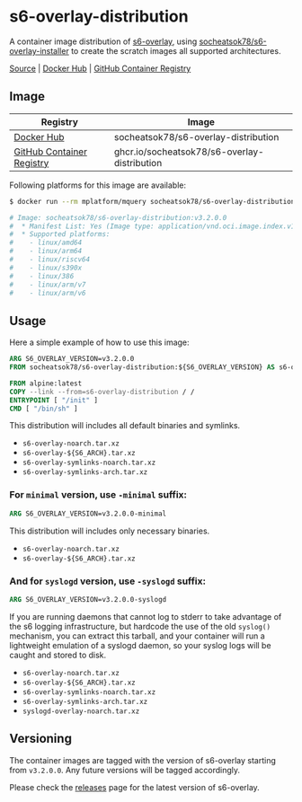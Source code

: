 # s6-overlay-distribution

A container image distribution of [s6-overlay](https://github.com/just-containers/s6-overlay), using [socheatsok78/s6-overlay-installer](https://github.com/socheatsok78/s6-overlay-installer) to create the scratch images all supported architectures.

[Source] | [Docker Hub] | [GitHub Container Registry]

## Image

| Registry                    | Image                                        |
| --------------------------- | -------------------------------------------- |
| [Docker Hub]                | socheatsok78/s6-overlay-distribution         |
| [GitHub Container Registry] | ghcr.io/socheatsok78/s6-overlay-distribution |

Following platforms for this image are available:

```bash
$ docker run --rm mplatform/mquery socheatsok78/s6-overlay-distribution:v3.2.0.0

# Image: socheatsok78/s6-overlay-distribution:v3.2.0.0
#  * Manifest List: Yes (Image type: application/vnd.oci.image.index.v1+json)
#  * Supported platforms:
#    - linux/amd64
#    - linux/arm64
#    - linux/riscv64
#    - linux/s390x
#    - linux/386
#    - linux/arm/v7
#    - linux/arm/v6
```

## Usage

Here a simple example of how to use this image:

```Dockerfile
ARG S6_OVERLAY_VERSION=v3.2.0.0
FROM socheatsok78/s6-overlay-distribution:${S6_OVERLAY_VERSION} AS s6-overlay-distribution

FROM alpine:latest
COPY --link --from=s6-overlay-distribution / /
ENTRYPOINT [ "/init" ]
CMD [ "/bin/sh" ]
```

This distribution will includes all default binaries and symlinks.
- `s6-overlay-noarch.tar.xz`
- `s6-overlay-${S6_ARCH}.tar.xz`
- `s6-overlay-symlinks-noarch.tar.xz`
- `s6-overlay-symlinks-arch.tar.xz`


### For `minimal` version, use `-minimal` suffix:

```Dockerfile
ARG S6_OVERLAY_VERSION=v3.2.0.0-minimal
```

This distribution will includes only necessary binaries.
- `s6-overlay-noarch.tar.xz`
- `s6-overlay-${S6_ARCH}.tar.xz`

### And for `syslogd` version, use `-syslogd` suffix:

```Dockerfile
ARG S6_OVERLAY_VERSION=v3.2.0.0-syslogd
```

If you are running daemons that cannot log to stderr to take advantage of the s6 logging infrastructure, but hardcode the use of the old `syslog()` mechanism, you can extract this tarball, and your container will run a lightweight emulation of a syslogd daemon, so your syslog logs will be caught and stored to disk.

- `s6-overlay-noarch.tar.xz`
- `s6-overlay-${S6_ARCH}.tar.xz`
- `s6-overlay-symlinks-noarch.tar.xz`
- `s6-overlay-symlinks-arch.tar.xz`
- `syslogd-overlay-noarch.tar.xz`

## Versioning

The container images are tagged with the version of s6-overlay starting from `v3.2.0.0`. Any future versions will be tagged accordingly.

Please check the [releases](https://github.com/just-containers/s6-overlay/releases) page for the latest version of s6-overlay.

[Source]: https://github.com/socheatsok78/s6-overlay-distribution
[Docker Hub]: https://hub.docker.com/r/socheatsok78/s6-overlay-distribution
[GitHub Container Registry]: https://github.com/socheatsok78/s6-overlay-distribution/pkgs/container/s6-overlay-distribution

